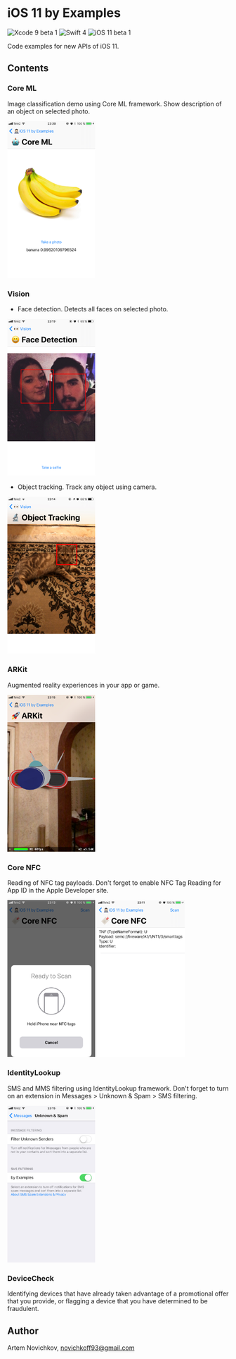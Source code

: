 # iOS 11 by Examples
![Xcode 9 beta 1](https://img.shields.io/badge/Xcode-9%20beta%201-0080FF.svg) ![Swift 4](https://img.shields.io/badge/Swift-4-yellow.svg) ![iOS 11 beta 1](https://img.shields.io/badge/iOS-11%20beta%201-green.svg)

Code examples for new APIs of iOS 11.

## Contents

### Core ML

Image classification demo using Core ML framework. Show description of an object on selected photo.

<img src="resources/coreml-example.jpeg" width="200">

### Vision

 - Face detection. Detects all faces on selected photo.

<img src="resources/vision-face-detection-example.jpeg" width="200">

- Object tracking. Track any object using camera.

<img src="resources/vision-object-tracking-example.jpeg" width="200">

### ARKit

Augmented reality experiences in your app or game.

<img src="resources/arkit-example.jpeg" width="200">

### Core NFC

Reading of NFC tag payloads. Don't forget to enable NFC Tag Reading for App ID in the Apple Developer site.

<img src="resources/corenfc-example.jpeg" width="200"> <img src="resources/corenfc-example-2.jpeg" width="200">

### IdentityLookup

SMS and MMS filtering using IdentityLookup framework. Don't forget to turn on an extension in Messages > Unknown & Spam > SMS filtering.

<img src="resources/identity-lookup-example.jpeg" width="200">

### DeviceCheck

Identifying devices that have already taken advantage of a promotional offer that you provide, or flagging a device that you have determined to be fraudulent.

## Author

Artem Novichkov, novichkoff93@gmail.com
